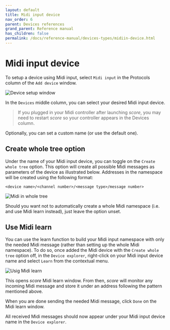 ```yaml
---
layout: default
title: Midi input device
nav_order: 6
parent: Devices references
grand_parent: Reference manual
has_children: false
permalink: /docs/reference-manual/devices-types/midiin-device.html
---
```


# Midi input device

To setup a device using Midi input, select `Midi input` in the Protocols column of the `Add device` window.

![Device setup window](/score-docs/assets/images/reference-manual/devices-types/midiin-device.png "score device setup")

In the `Devices` middle column, you can select your desired Midi input device.

> If you plugged in your Midi controller after launching *score*, you may need to restart *score* so your controller appears in the Devices column.

Optionally, you can set a custom name (or use the default one).

## Create whole tree option

Under the name of your Midi input device, you can toggle on the `Create whole tree` option. This option will create all possible Midi messages as parameters of the device as illustrated below. Addresses in the namespace will be created using the following format:

	<device name>/<channel number>/<message type>/message number>

![Midi in whole tree](/score-docs/assets/images/reference-manual/devices-types/midiin/midi-whole-tree.png "Midi in whole tree")

Should you want not to automatically create a whole Midi namespace (i.e. and use Midi learn instead), just leave the option unset.

## Use Midi learn

You can use the learn function to build your Midi input namespace with only the needed Midi message (rather than setting up the whole Midi namespace). To do so, once added the Midi device with the `Create whole tree` option off, in the `Device explorer`, right-click on your Midi input device name and select `Learn` from the contextual menu.

![Usig Midi learn](/score-docs/assets/images/reference-manual/devices-types/midiin/midi-learn-1.png "Using Midi learn")

This opens *score*  Midi learn window. From then, *score* will monitor any incoming Midi message and store it under an address following the pattern mentioned above.

When you are done sending the needed Midi message, click `Done` on the Midi learn window.

All received Midi messages should now appear under your Midi input device name in the `Device explorer`.